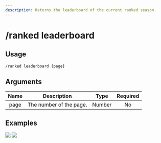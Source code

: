 ```yaml
---
description: Returns the leaderboard of the current ranked season.
---
```


# /ranked leaderboard

## Usage

```
/ranked leaderboard {page}
```

## Arguments

| Name   | Description             | Type   | Required |
| :----: | :---------------------: | :----: | :------: |
| page   | The number of the page. | Number | No       |

## Examples

![](https://forkman.vercel.app/_media/examples/ranked/leaderboard-0.png)
![](https://forkman.vercel.app/_media/examples/ranked/leaderboard-1.png)